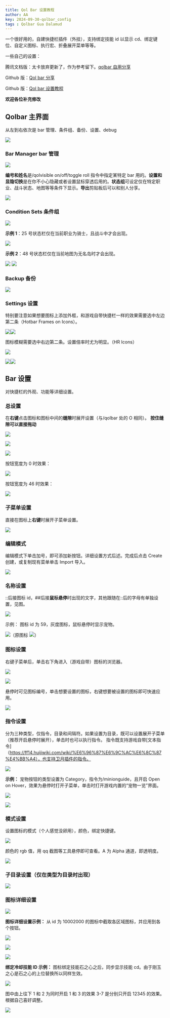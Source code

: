 ```yaml
---
title: Qol Bar 设置教程
author: AA
key: 2024-09-30-qolbar_config
tags : Qolbar Gua Dalamud
---
```




一个很好用的，自建快捷栏插件（外挂），支持绑定技能 id 以显示 cd、绑定键位、自定义图标、执行宏、折叠展开菜单等等。

一些自己的设置：

腾讯文档版：太卡放弃更新了，作为参考留下。[qolbar 自用分享](https://docs.qq.com/doc/DTUFrb3hBRVdtc3VK)

Github 版：[Qol bar 分享](https://aakaigua.com/gua/2024-09-30-hunt_gua.html)

Github 版：[Qol bar 设置教程](https://aakaigua.com/qolbar/2024-09-30-qolbar_config.html)

**欢迎各位补充修改**



## Qolbar 主界面

从左到右依次是
bar 管理、条件组、备份、设置、debug

![](/assets/images/Qolbar设置教程_2024-09-30-14-39-50.png)

### Bar Manager bar 管理

![](/assets/images/Qolbar设置教程_2024-09-30-14-39-55.png)

**编号和姓名**是/qolvisible on/off/toggle roll 指令中指定某特定 bar 用的。**设置和显隐切换**是在你不小心隐藏或者设置鼠标穿透后用的。**状态组**可设定仅在特定职业、战斗状态、地图等等条件下显示。**导出**剪贴板后可以和别人分享。

![](/assets/images/Qolbar设置教程_2024-09-30-14-39-58.png)

### Condition Sets 条件组

![](/assets/images/Qolbar设置教程_2024-09-30-14-40-02.png)

**示例 1**：25 号状态栏仅在当前职业为骑士，且战斗中才会出现。

![](/assets/images/Qolbar设置教程_2024-09-30-14-40-08.png)

**示例 2**：48 号状态栏仅在当前地图为无名岛时才会出现。

![](/assets/images/Qolbar设置教程_2024-09-30-14-40-13.png)
![](/assets/images/Qolbar设置教程_2024-09-30-14-40-17.png)

### Backup 备份

![](/assets/images/Qolbar设置教程_2024-09-30-14-40-34.png)

### Settings 设置

特别要注意如果想要图标上添加外框，和游戏自带快捷栏一样的效果需要选中左边第二条（Hotbar Frames on Icons）。

![](/assets/images/Qolbar设置教程_2024-09-30-14-40-39.png)![](/assets/images/Qolbar设置教程_2024-09-30-14-40-43.png)

图标模糊需要选中右边第二条。设置倍率时尤为明显。（HR Icons）

![](/assets/images/Qolbar设置教程_2024-09-30-14-40-54.png)

![](/assets/images/Qolbar设置教程_2024-09-30-14-41-06.png)![](/assets/images/Qolbar设置教程_2024-09-30-14-41-09.png)

## Bar 设置

对快捷栏的外观、功能等详细设置。

### 总设置

在**右键**点击图标和图标中间的**缝隙**时展开设置（与/qolbar 处的 O 相同）。
**按住缝隙可以直接拖动**

![](/assets/images/Qolbar设置教程_2024-09-30-14-41-15.png)

![](/assets/images/Qolbar设置教程_2024-09-30-14-41-19.png)

![](/assets/images/Qolbar设置教程_2024-09-30-14-41-26.png)

按钮宽度为 0 时效果：

![](/assets/images/Qolbar设置教程_2024-09-30-14-41-35.png)

按钮宽度为 46 时效果：

![](/assets/images/Qolbar设置教程_2024-09-30-14-41-40.png)

### 子菜单设置

直接在图标上**右键**时展开子菜单设置。

![](/assets/images/Qolbar设置教程_2024-09-30-14-41-45.png)

### 编辑模式

编辑模式下单击加号，即可添加新按钮。详细设置方式后述。完成后点击 Create 创建，或复制现有菜单单击 Import 导入。

![](/assets/images/Qolbar设置教程_2024-09-30-14-41-52.png)

### 名称设置

::后接图标 id，##后接**鼠标悬停**时出现的文字，其他跟随在::后的字母有单独设置，见图。

![](/assets/images/Qolbar设置教程_2024-09-30-14-41-59.png)

示例：
图标 id 为 59，灰度图标，鼠标悬停时显示宠物。

![](/assets/images/Qolbar设置教程_2024-09-30-14-42-05.png)（原图标 ![](/assets/images/Qolbar设置教程_2024-09-30-14-42-09.png)）

### 图标设置

右键子菜单后，单击右下角进入（游戏自带）图标的浏览器。

![](/assets/images/Qolbar设置教程_2024-09-30-14-42-22.png)

![](/assets/images/Qolbar设置教程_2024-09-30-14-42-27.png)

悬停时可见图标编号，单击想要设置的图标，右键想要被设置的图标即可快速应用。

![](/assets/images/Qolbar设置教程_2024-09-30-14-42-39.png)

### 指令设置

分为三种类型，仅指令，目录和间隔符。如果设置为目录，既可以设置展开子菜单（推荐开启悬停时展开），单击时也可以执行指令。
指令既支持游戏自带[文本指令]（https://ff14.huijiwiki.com/wiki/%E6%96%87%E6%9C%AC%E6%8C%87%E4%BB%A4），也支持卫月插件的指令。

![](/assets/images/Qolbar设置教程_2024-09-30-14-42-47.png)

**示例：**
宠物按钮的类型设置为 Category，指令为/minionguide，且开启 Open on Hover，效果为悬停时打开子菜单，单击时打开游戏内置的“宠物一览”界面。

![](/assets/images/Qolbar设置教程_2024-09-30-14-42-57.png)

![](/assets/images/Qolbar设置教程_2024-09-30-14-43-01.png)

### 模式设置

设置图标的模式（个人感觉没卵用），颜色，绑定快捷键。

![](/assets/images/Qolbar设置教程_2024-09-30-14-43-06.png)

颜色的 rgb 值，用 qq 截图等工具悬停即可查看。A 为 Alpha 通道，即透明度。

![](/assets/images/Qolbar设置教程_2024-09-30-14-43-11.png)

### 子目录设置（仅在类型为目录时出现）

![](/assets/images/Qolbar设置教程_2024-09-30-14-43-37.png)

### 图标详细设置

![](/assets/images/Qolbar设置教程_2024-09-30-14-43-31.png)

**图标详细设置示例：**
从 id 为 10002000 的图标中截取各区域图标，并应用到各个按钮。

![](/assets/images/Qolbar设置教程_2024-09-30-14-43-54.png)

![](/assets/images/Qolbar设置教程_2024-09-30-14-43-59.png)

![](/assets/images/Qolbar设置教程_2024-09-30-14-44-03.png)

**绑定冷却技能 ID 示例：**
图标绑定技能石之心之后，同步显示技能 cd。由于刚玉之心是石之心的上位替换所以同样生效。

![](/assets/images/Qolbar设置教程_2024-09-30-14-44-11.png)

图中由上往下 1 和 2 为同时开启 1 和 3 的效果
3-7 是分别只开启 12345 的效果。根据自己喜好调整。

![](/assets/images/Qolbar设置教程_2024-09-30-14-44-15.png)
